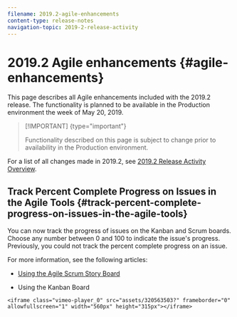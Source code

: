 ```yaml
---
filename: 2019.2-agile-enhancements
content-type: release-notes
navigation-topic: 2019-2-release-activity
---
```





# 2019.2 Agile enhancements {#agile-enhancements}

This page describes all Agile enhancements included with the 2019.2 release. The functionality is planned to be available in the Production environment the week of May 20, 2019.


>[!IMPORTANT] {type="important"}
>
>Functionality described on this page is subject to change prior to availability in the Production environment.


For a list of all changes made in 2019.2, see [2019.2 Release Activity Overview](_2019.2-release-activity-overview.md).


## Track Percent Complete Progress on Issues in the Agile Tools {#track-percent-complete-progress-on-issues-in-the-agile-tools}

You can now track the progress of issues on the Kanban and Scrum boards. Choose any number between 0 and 100 to indicate the issue's progress. Previously, you could not track the percent complete progress on an issue.


For more information, see the following articles:


- [Using the Agile Scrum Story Board](scrum-board-overview.md)


- Using the Kanban Board


`<iframe class="vimeo-player_0" src="assets/320563503?" frameborder="0" allowfullscreen="1" width="560px" height="315px"></iframe>` 
